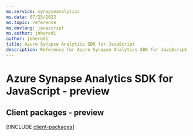 ```yaml
---
ms.service: synapseanalytics
ms.data: 07/25/2022
ms.topic: reference
ms.devlang: javascript
ms.author: joheredi
author: joheredi
title: Azure Synapse Analytics SDK for JavaScript
description: Reference for Azure Synapse Analytics SDK for JavaScript
---
```

# Azure Synapse Analytics SDK for JavaScript - preview

## Client packages - preview
[!INCLUDE [client-packages](synapse-analytics-client-index.md)]